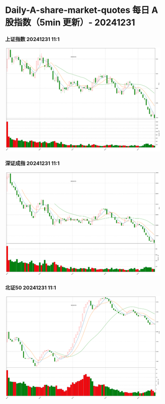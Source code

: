 
# Daily-A-share-market-quotes 每日 A 股指数（5min 更新）- 20241231

### 上证指数 20241231 11:1
![](./fig/2024/12/20241231-sh000001.png)

### 深证成指 20241231 11:1
![](./fig/2024/12/20241231-sz399001.png)

### 北证50 20241231 11:1
![](./fig/2024/12/20241231-bj899050.png)
